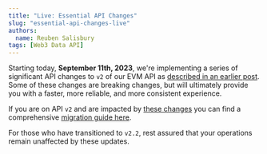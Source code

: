 ```yaml
---
title: "Live: Essential API Changes"
slug: "essential-api-changes-live"
authors:
  name: Reuben Salisbury
tags: [Web3 Data API]
---
```


Starting today, **September 11th, 2023**, we're implementing a series of significant API changes to `v2` of our EVM API as [described in an earlier post](/changelog/essential-api-changes). Some of these changes are breaking changes, but will ultimately provide you with a faster, more reliable, and more consistent experience.

<!-- truncate -->

If you are on API `v2` and are impacted by [these changes](/changelog/essential-api-changes) you can find a comprehensive [migration guide here](/web3-data-api/breaking-changes/migration-guide).

For those who have transitioned to `v2.2`, rest assured that your operations remain unaffected by these updates.
